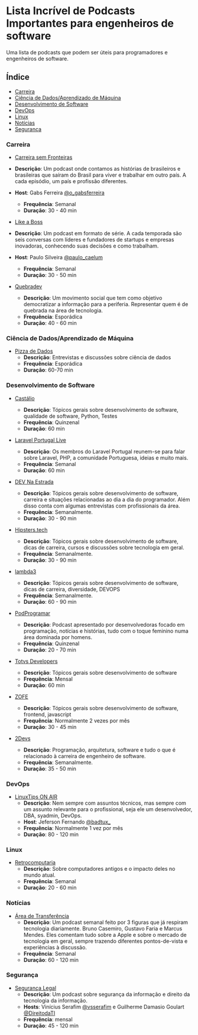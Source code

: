 # Lista Incrível de Podcasts Importantes para engenheiros de software

Uma lista de podcasts que podem ser úteis para programadores e engenheiros de software.

## Índice

* [Carreira](#carreira)
* [Ciência de Dados/Aprendizado de Máquina](#ciencia-de-dadosaprendizado-de-maquina)
* [Desenvolvimento de Software](#desenvolvimento-de-software)
* [DevOps](#devops)
* [Linux](#linux)
* [Notícias](#noticias)
* [Segurança](#seguranca)

### Carreira

* [Carreira sem Fronteiras](https://www.carreirasemfronteiras.com.br/)
* **Descrição**: Um podcast onde contamos as histórias de brasileiros e brasileiras que saíram do Brasil para viver e trabalhar em outro país. A cada episódio, um país e profissão diferentes.
* **Host**: Gabs Ferreira [@o_gabsferreira](https://twitter.com/o_gabsferreira)
  * **Frequência**: Semanal
  * **Duração**: 30 - 40 min

* [Like a Boss](https://www.likeaboss.com.br/)
* **Descrição**: Um podcast em formato de série. A cada temporada são seis conversas com líderes e fundadores de startups e empresas inovadoras, conhecendo suas decisões e como trabalham.
* **Host**: Paulo Silveira [@paulo_caelum](https://twitter.com/paulo_caelum)
  * **Frequência**: Semanal
  * **Duração**: 30 - 50 min

* [Quebradev](https://quebradev.com.br/)
  * **Descrição**: Um movimento social que tem como objetivo democratizar a informação para a periferia. Representar quem é de quebrada na área de tecnologia.
  * **Frequência**: Esporádica
  * **Duração**: 40 - 60 min

### Ciência de Dados/Aprendizado de Máquina

* [Pizza de Dados](https://pizzadedados.com/)
  * **Descrição**: Entrevistas e discussões sobre ciência de dados
  * **Frequência**: Esporádica
  * **Duração**: 60-70 min

### Desenvolvimento de Software

* [Castálio](https://castalio.info/)
  * **Descrição**: Tópicos gerais sobre desenvolvimento de software, qualidade de software, Python, Testes
  * **Frequência**: Quinzenal
  * **Duração**: 60 min

* [Laravel Portugal Live](https://laravel.pt/)
  * **Descrição**: Os membros do Laravel Portugal reunem-se para falar sobre Laravel, PHP, a comunidade Portuguesa, ideias e muito mais.
  * **Frequência**: Semanal
  * **Duração**: 60 min

* [DEV Na Estrada](https://devnaestrada.com.br/)
  * **Descrição**: Tópicos gerais sobre desenvolvimento de software, carreira e situações relacionadas ao dia a dia do programador. Além disso conta com algumas entrevistas com profissionais da área.
  * **Frequência**: Semanalmente.
  * **Duração**: 30 - 90 min

* [Hipsters.tech](https://hipsters.tech/)
  * **Descrição**: Tópicos gerais sobre desenvolvimento de software, dicas de carreira, cursos e discussões sobre tecnologia em geral.
  * **Frequência**: Semanalmente.
  * **Duração**: 30 - 90 min

* [lambda3](https://www.lambda3.com.br/tag/podcast/)
  * **Descrição**: Tópicos gerais sobre desenvolvimento de software, dicas de carreira, diversidade, DEVOPS
  * **Frequência**: Semanalmente.
  * **Duração**: 60 - 90 min

* [PodProgramar](https://mundopodcast.com.br/podprogramar/)
  * **Descrição**: Podcast apresentado por desenvolvedoras focado em programação, notícias e histórias, tudo com o toque feminino numa área dominada por homens.
  * **Frequência**: Quinzenal
  * **Duração**: 20 - 70 min

* [Totvs Developers](https://developers.totvs.com/)
  * **Descrição**: Tópicos gerais sobre desenvolvimento de software
  * **Frequência**: Mensal
  * **Duração**: 60 min

* [ZOFE](https://zofe.com.br/)
  * **Descrição**: Tópicos gerais sobre desenvolvimento de software, frontend, javascript
  * **Frequência**: Normalmente 2 vezes por mês
  * **Duração**: 30 - 45 min

* [2Devs](https://2devs.simplecast.com/)
  * **Descrição**:  Programação, arquitetura, software e tudo o que é relacionado à carreira de engenheiro de software.
  * **Frequência**: Semanalmente.
  * **Duração**: 35 - 50 min

### DevOps

* [LinuxTips ON AIR](https://www.linuxtips.com.br/podcast)
  * **Descrição**: Nem sempre com assuntos técnicos, mas sempre com um assunto relevante para o profissional, seja ele um desenvolvedor, DBA, syadmin, DevOps.
  * **Host**: Jeferson Fernando [@badtux_](https://twitter.com/badtux_)
  * **Frequência**: Normalmente 1 vez por mês
  * **Duração**: 80 - 120  min

### Linux

* [Retrocomputaria](http://www.retrocomputaria.com.br/)
  * **Descrição**: Sobre computadores antigos e o impacto deles no mundo atual.
  * **Frequência**: Semanal
  * **Duração**: 20 - 60 min

### Notícias

* [Área de Transferência](https://areadetransferencia.com.br/)
  * **Descrição**: Um podcast semanal feito por 3 figuras que já respiram tecnologia diariamente. Bruno Casemiro, Gustavo Faria e Marcus Mendes. Eles comentam tudo sobre a Apple e sobre o mercado de tecnologia em geral, sempre trazendo diferentes pontos-de-vista e experiências à discussão.
  * **Frequência**: Semanal
  * **Duração**: 60 - 120 min
 
### Segurança

* [Segurança Legal](https://www.segurancalegal.com/)
  * **Descrição**: Um podcast sobre segurança da informação e direito da tecnologia da informação.
  * **Hosts**: Vinícius Serafim [@vsserafim](https://twitter.com/vsserafim) e Guilherme Damasio Goulart [@DireitodaTI](https://twitter.com/DireitodaTI)
  * **Frequência**: mensal
  * **Duração**: 45 - 120 min
